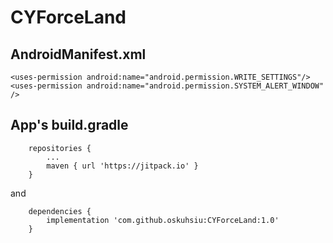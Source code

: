 # CYForceLand

## AndroidManifest.xml
```
<uses-permission android:name="android.permission.WRITE_SETTINGS"/>
<uses-permission android:name="android.permission.SYSTEM_ALERT_WINDOW" />
```

## App's build.gradle

```
	repositories {
		...
		maven { url 'https://jitpack.io' }
	}
```

and

```
	dependencies {
		implementation 'com.github.oskuhsiu:CYForceLand:1.0'
	}
```
